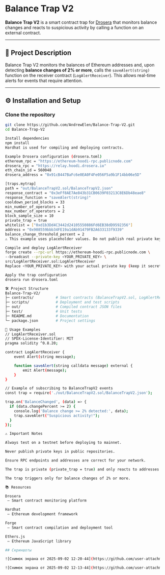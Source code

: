 # Balance Trap V2

**Balance Trap V2** is a smart contract trap for [Drosera](https://drosera.io) that monitors balance changes and reacts to suspicious activity by calling a function on an external contract.

---

## 📌 Project Description
Balance Trap V2 monitors the balances of Ethereum addresses and, upon detecting **balance changes of 2% or more**, calls the `saveAlert(string)` function on the receiver contract (`LogAlertReceiver`). This allows real-time alerts for events that require attention.

---

## ⚙️ Installation and Setup

###  Clone the repository
```bash
git clone https://github.com/AndrewElen/Balance-Trap-V2.git
cd Balance-Trap-V2

Install dependencies
npm install
Hardhat is used for compiling and deploying contracts.

Example Drosera configuration (drosera.toml)
ethereum_rpc = "https://ethereum-hoodi-rpc.publicnode.com"
drosera_rpc = "https://relay.hoodi.drosera.io"
eth_chain_id = 560048
drosera_address = "0x91cB447BaFc6e0EA0F4Fe056F5a9b1F14bb06e5D"

[traps.mytrap]
path = "out/BalanceTrapV2.sol/BalanceTrapV2.json"
response_contract = "0x3eFf8AE7Ae843b31CB0639F03213C8E6Db48eae8"
response_function = "saveAlert(string)"
cooldown_period_blocks = 33
min_number_of_operators = 1
max_number_of_operators = 2
block_sample_size = 10
private_trap = true
whitelist = ["0xd1b3Dd4C3442d24105550886Fd6EB38dD9592356"]
address = "0x908559bbb34FE19a1dAb91479FB2A633133f9339"
balance_change_threshold_percent = 2
⚠️ This example uses placeholder values. Do not publish real private keys on public repositories.

Compile and deploy LogAlertReceiver
forge create --rpc-url https://ethereum-hoodi-rpc.publicnode.com \
--broadcast --private-key <YOUR_PRIVATE_KEY> \
src/LogAlertReceiver.sol:LogAlertReceiver
Replace <YOUR_PRIVATE_KEY> with your actual private key (keep it secret).

Apply the trap configuration
drosera run drosera.toml

🛠️ Project Structure
Balance-Trap-V2/
├─ contracts/          # Smart contracts (BalanceTrapV2.sol, LogAlertReceiver.sol)
├─ scripts/            # Deployment and test scripts
├─ out/                # Compiled contract JSON files
├─ test/               # Unit tests
├─ README.md           # Documentation
└─ package.json        # Project settings

🔧 Usage Examples
// LogAlertReceiver.sol
// SPDX-License-Identifier: MIT
pragma solidity ^0.8.20;

contract LogAlertReceiver {
    event Alert(string message);

    function saveAlert(string calldata message) external {
        emit Alert(message);
    }
}

// Example of subscribing to BalanceTrapV2 events
const trap = require('./out/BalanceTrapV2.sol/BalanceTrapV2.json');

trap.on('BalanceChanged', (data) => {
  if (data.changePercent >= 2) {
    console.log('Balance change >= 2% detected:', data);
    trap.saveAlert("Suspicious activity!");
  }
});

⚠️ Important Notes

Always test on a testnet before deploying to mainnet.

Never publish private keys in public repositories.

Ensure RPC endpoints and addresses are correct for your network.

The trap is private (private_trap = true) and only reacts to addresses in the whitelist.

The trap triggers only for balance changes of 2% or more.

📚 Resources

Drosera
 — Smart contract monitoring platform

Hardhat
 — Ethereum development framework

Forge
 — Smart contract compilation and deployment tool

Ethers.js
 — Ethereum JavaScript library

## Скриншоты

![Снимок экрана от 2025-09-02 12-20-44](https://github.com/user-attachments/assets/c9b8e42d-c418-4fcc-8208-9d3632ba7204)

![Снимок экрана от 2025-09-02 12-13-44](https://github.com/user-attachments/assets/5b9d051f-1aac-417e-9268-f6b40c06de91)


